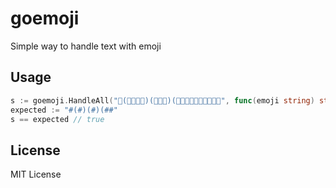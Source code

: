 # goemoji
Simple way to handle text with emoji

## Usage

```go
s := goemoji.HandleAll("👋(👨‍👩‍👧‍👧)(👨‍👩‍👧)(👨🏼‍🤝‍👨🏿👨🏼‍🤝‍👨🏿", func(emoji string) string { return "#" }, func(text string) string { return text })
expected := "#(#)(#)(##"
s == expected // true
```

## License

MIT License
